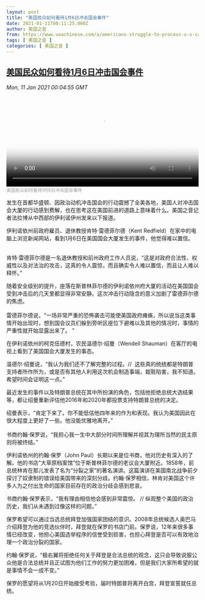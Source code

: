 ```yaml
---
layout: post
title: "美国民众如何看待1月6日冲击国会事件"
date: 2021-01-11T00:11:25.000Z
author: 美国之音
from: https://www.voachinese.com/a/americans-struggle-to-process-u-s-capitol-assault-20210111/5732462.html
tags: [ 美国之音 ]
categories: [ 美国之音 ]
---
```

<!--1610323885000-->
[美国民众如何看待1月6日冲击国会事件](https://www.voachinese.com/a/americans-struggle-to-process-u-s-capitol-assault-20210111/5732462.html)
------

<div>
<div><i>Mon, 11 Jan 2021 00:04:55 GMT</i></div><video poster="https://images.weserv.nl?url=gdb.voanews.com/afbec87c-13ea-476b-b843-62a2925f183e_tv_r1_s_w900.jpg" src="https://av.voanews.com/Videoroot/Pangeavideo/2021/01/a/af/afbec87c-13ea-476b-b843-62a2925f183e_240p.mp4" style="width:100%" controls></video><div><small style="color: #999;">美国民众如何看待1月6日冲击国会事件</small></div><p>发生在首都华盛顿、因政治动机冲击国会的行动震撼了全美各地，美国人对冲击国会大厦的行动感到费解，也在思考这在美国前进的道路上意味着什么。美国之音记者法拉博从中西部的伊利诺伊州发来以下报道。</p><p>伊利诺依州前政府雇员、退休教授肯特·雷德菲尔德（Kent Redfield）在家中的电脑上浏览新闻网站，看到1月6日在美国国会大厦发生的事件，他觉得难以置信。<br /> </p><p>肯特·雷德菲尔德是一名退休教授和前州政府工作人员说，“这是对政府合法性、权威性以及对法治的攻击，这真的令人震惊，而且确实令人难以置信，而且让人难以释怀。”</p><p>随着安全级别的提升，座落在斯普林菲尔德的伊利诺依州府大厦的活动在美国国会受到冲击后的几天里都显得非常安静。这次冲击行动隐含的意义加剧了雷德菲尔德的焦虑。<br /> <br />雷德菲尔德说，“一场非常严重的恐怖袭击可能使美国政府瘫痪，所以说当这类事情开始出现时，想到国会议员们躲到旁听区座位下避难以及其他的情况时，事情的严重性就开始显露出来了。 ”</p><p>在伊利诺依州的柯克伍德村，农民温德尔·绍曼（Wendell Shauman）在客厅的电视上看到了美国国会大厦发生的事态。</p><p>温德尔·绍曼说，“我认为我们还不了解完整的过程。//  这些真的统统都是特朗普支持者所作所为，或是否有其他人利用这次机会制造事端，栽赃陷害，我不知道。希望时间会证明这一点。”</p><p>最近发生的事件以及特朗普总统在其中所扮演的角色，包括他拒绝总统大选结果等，都让绍曼重新评估他2016年和2020年都投票支持特朗普总统的决定。</p><p>绍曼表示，“肯定下来了。你不能低估他四年来的作为和表现。我认为美国因此在很大程度上更好了一些。他没能优雅地离开。”<br /> <br />书商约翰·保罗说，“我担心我一生中大部分时间所理解并视其为理所当然的民主原则将被终结。”</p><p>伊利诺依州的约翰·保罗（John Paul）长期以来是位书商，他对历史有深入的了解。他的书店“大草原档案馆”位于斯普林菲尔德的老议会大厦附近。1858年，前总统林肯在那儿发表了名为“分裂之家”的著名演讲。这篇演讲在美国南北战争前夕探讨了奴隶制的错误给美国带来的深刻分歧。约翰·保罗相信，林肯对美国这个许多人为之付出生命的国家目前存在的政治分歧会感到悲哀。</p><p>书商约翰·保罗表示，“我有理由相信他会感到非常震惊。 // 纵观整个美国的政治历史，我们从未遇到过像这样的问题。”</p><p>保罗希望可以通过当选总统拜登加强国家团结的意识。2008年总统候选人奥巴马介绍拜登为他的竞选伙伴时，拜登就在保罗的书店门前。保罗说，12年来很多事情已经改变，他担心美国选举程序的信誉受到损害，也担心拜登是否可以有效地治理一个政治分裂的国家。</p><p>约翰·保罗说，“极右翼将拒绝任何关于拜登是合法总统的观念，这只会导致说服公众他是合法总统并且正试图为他们工作的努力更加困难，但是我们大家所希望的就是事情不会一成不变。”</p><p>保罗的愿望将从1月20日开始接受考验，届时特朗普将离开白宫，拜登宣誓就任总统。<br /> </p><p> </p>
</div>
